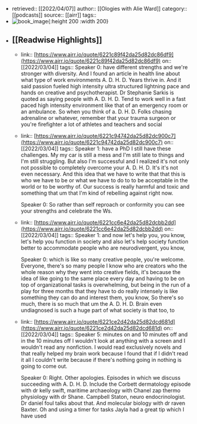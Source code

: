 - retrieved:: [[2022/04/07]]
  author:: [[Ologies with Alie Ward]]
  category:: [[podcasts]]
  source:: [[airr]]
  tags::
- ![book_image](https://image.simplecastcdn.com/images/89060b63-e603-4297-b6e8-5a654e50244e/f9713c33-7eca-4512-8d96-7a668e274cb2/3000x3000/image.jpg?aid=rss_feed){:height 200 :width 200}
- ## [[Readwise Highlights]]
	- link:: [https://www.airr.io/quote/6221c89f42da25d82dc86df9](https://www.airr.io/quote/6221c89f42da25d82dc86df9)
	  on:: [[2022/03/04]]
	  tags:: 
	  Speaker 0: have different strengths and we're stronger with diversity. And I found an article in health line about what type of work environments A. D. H. D. Years thrive in. And it said passion fueled high intensity ultra structured lightning pace and hands on creative and psychotherapist. Dr Stephanie Sarkis is quoted as saying people with A. D. H. D. Tend to work well in a fast paced high intensity environment like that of an emergency room or an ambulance. So when you think of a. D. H. D. Folks chasing adrenaline or whatever, remember that your trauma surgeon or you're firefighter a lot of athletes and teachers and social
	- link:: [https://www.airr.io/quote/6221c94742da25d82dc900c7](https://www.airr.io/quote/6221c94742da25d82dc900c7)
	  on:: [[2022/03/04]]
	  tags:: 
	  Speaker 1: have a PhD I still have these challenges. My my car is still a mess and I'm still late to things and I'm still struggling. But also I'm successful and I realized it's not only not possible to completely overcome your A. D. H. D. It's it's not even necessary. And this idea that we have to write that that this is who we have to be or what we have to do to to be acceptable in the world or to be worthy of. Our success is really harmful and toxic and something that um that I'm kind of rebelling against right now. 
	  
	  Speaker 0: So rather than self reproach or conformity you can see your strengths and celebrate the Ws.
	- link:: [https://www.airr.io/quote/6221cc6e42da25d82dcbb2dd](https://www.airr.io/quote/6221cc6e42da25d82dcbb2dd)
	  on:: [[2022/03/04]]
	  tags:: 
	  Speaker 1: and now let's help you, you know, let's help you function in society and also let's help society function better to accommodate people who are neurodivergent, you know, 
	  
	  Speaker 0: which is like so many creative people, you're welcome. Everyone, there's so many people I know who are creators who the whole reason why they went into creative fields, it's because the idea of like going to the same place every day and having to be on top of organizational tasks is overwhelming, but being in the run of a play for three months that they have to do really intensely is like something they can do and interest them, you know, So there's so much, there is so much that um the A. D. H. D. Brain even undiagnosed is such a huge part of what society is that too, to
	- link:: [https://www.airr.io/quote/6221ce2d42da25d82dcd681d](https://www.airr.io/quote/6221ce2d42da25d82dcd681d)
	  on:: [[2022/03/04]]
	  tags:: 
	  Speaker 5: minutes on and 10 minutes off and in the 10 minutes off I wouldn't look at anything with a screen and I wouldn't read any nonfiction. I would read exclusively novels and that really helped my brain work because I found that if I didn't read it all I couldn't write because if there's nothing going in nothing is going to come out. 
	  
	  Speaker 0: Right. Other apologies. Episodes in which we discuss succeeding with A. D. H. D. Include the Corbett dermatology episode with dr kelly swift, maritime archaeology with Chanel zap thermo physiology with dr Shane. Campbell Staton, neuro endocrinologist. Dr daniel foul talks about that. And molecular biology with dr raven Baxter. Oh and using a timer for tasks Jayla had a great tip which I have used